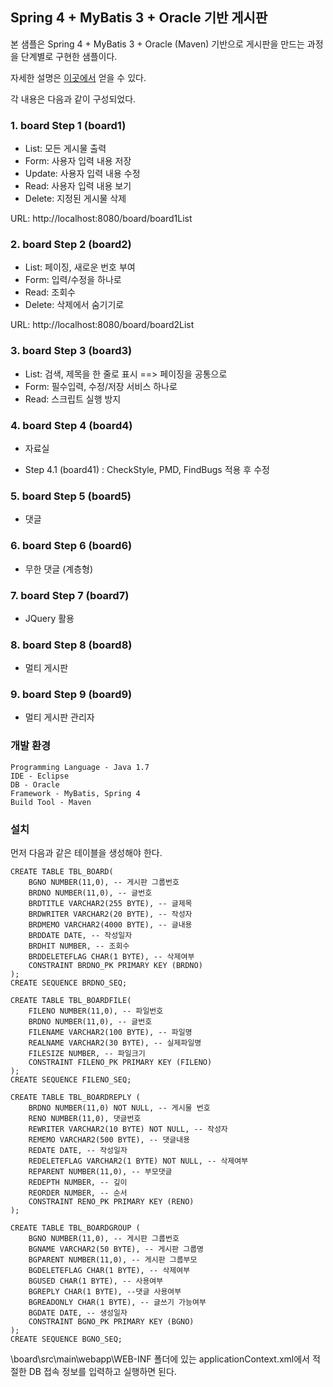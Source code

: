 ## Spring 4 + MyBatis 3 + Oracle 기반 게시판 ##
본 샘플은  Spring 4 + MyBatis 3 + Oracle (Maven) 기반으로  게시판을 만드는 과정을 단계별로 구현한 샘플이다.

자세한 설명은 [이곳에서](http://forest71.tistory.com/2) 얻을 수 있다. 

각 내용은 다음과 같이 구성되었다.

### 1. board Step 1 (board1) ###
- List: 모든 게시물 출력
- Form: 사용자 입력 내용 저장
- Update: 사용자 입력 내용 수정
- Read:   사용자 입력 내용 보기
- Delete: 지정된 게시물 삭제

URL: http://localhost:8080/board/board1List

### 2. board Step 2 (board2) ###
- List: 페이징, 새로운 번호 부여
- Form: 입력/수정을 하나로
- Read: 조회수 
- Delete: 삭제에서 숨기기로

URL: http://localhost:8080/board/board2List


### 3. board Step 3 (board3) ###
- List: 검색, 제목을 한 줄로 표시 ==> 페이징을 공통으로 
- Form: 필수입력, 수정/저장 서비스 하나로
- Read: 스크립트 실행 방지

### 4. board Step 4 (board4) ###
- 자료실

- Step 4.1 (board41)
: CheckStyle, PMD, FindBugs 적용 후 수정

### 5. board Step 5 (board5) ###
- 댓글

### 6. board Step 6 (board6) ###
- 무한 댓글 (계층형)

### 7. board Step 7 (board7) ###
- JQuery 활용


### 8. board Step 8 (board8) ###
- 멀티 게시판

### 9. board Step 9 (board9) ###
- 멀티 게시판 관리자

### 개발 환경 ### 
    Programming Language - Java 1.7
    IDE - Eclipse
    DB - Oracle 
    Framework - MyBatis, Spring 4
    Build Tool - Maven

### 설치 ###

먼저 다음과 같은 테이블을 생성해야 한다.

    CREATE TABLE TBL_BOARD(  
    	BGNO NUMBER(11,0), -- 게시판 그룹번호
    	BRDNO NUMBER(11,0), -- 글번호
    	BRDTITLE VARCHAR2(255 BYTE), -- 글제목
    	BRDWRITER VARCHAR2(20 BYTE), -- 작성자
    	BRDMEMO VARCHAR2(4000 BYTE), -- 글내용
    	BRDDATE DATE, -- 작성일자
    	BRDHIT NUMBER, -- 조회수
    	BRDDELETEFLAG CHAR(1 BYTE), -- 삭제여부 
        CONSTRAINT BRDNO_PK PRIMARY KEY (BRDNO)
    );
    CREATE SEQUENCE BRDNO_SEQ;
      
    CREATE TABLE TBL_BOARDFILE( 
      	FILENO NUMBER(11,0), -- 파일번호
    	BRDNO NUMBER(11,0), -- 글번호
    	FILENAME VARCHAR2(100 BYTE), -- 파일명
    	REALNAME VARCHAR2(30 BYTE), -- 실제파일명
    	FILESIZE NUMBER, -- 파일크기
    	CONSTRAINT FILENO_PK PRIMARY KEY (FILENO)
    );
    CREATE SEQUENCE FILENO_SEQ;

    CREATE TABLE TBL_BOARDREPLY ( 
    	BRDNO NUMBER(11,0) NOT NULL, -- 게시물 번호
    	RENO NUMBER(11,0), 댓글번호
    	REWRITER VARCHAR2(10 BYTE) NOT NULL, -- 작성자
    	REMEMO VARCHAR2(500 BYTE), -- 댓글내용
    	REDATE DATE, -- 작성일자
    	REDELETEFLAG VARCHAR2(1 BYTE) NOT NULL, -- 삭제여부
    	REPARENT NUMBER(11,0), -- 부모댓글
    	REDEPTH NUMBER, -- 깊이
    	REORDER NUMBER, -- 순서
    	CONSTRAINT RENO_PK PRIMARY KEY (RENO)
    );
    	
    CREATE TABLE TBL_BOARDGROUP (
    	BGNO NUMBER(11,0), -- 게시판 그룹번호
    	BGNAME VARCHAR2(50 BYTE), -- 게시판 그룹명
    	BGPARENT NUMBER(11,0), -- 게시판 그룹부모
    	BGDELETEFLAG CHAR(1 BYTE), -- 삭제여부
    	BGUSED CHAR(1 BYTE), -- 사용여부
    	BGREPLY CHAR(1 BYTE), --댓글 사용여부
    	BGREADONLY CHAR(1 BYTE), -- 글쓰기 가능여부
    	BGDATE DATE, -- 생성일자
    	CONSTRAINT BGNO_PK PRIMARY KEY (BGNO)
    );
    CREATE SEQUENCE BGNO_SEQ;


\board\src\main\webapp\WEB-INF 폴더에 있는 applicationContext.xml에서 적절한 DB 접속 정보를 입력하고 실행하면 된다.


